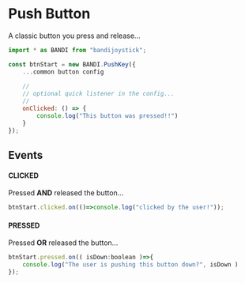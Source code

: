 # Push Button
A classic button you press and release...

```js
import * as BANDI from "bandijoystick";

const btnStart = new BANDI.PushKey({
	...common button config
	
	//
	// optional quick listener in the config...
	//
	onClicked: () => {
		console.log("This button was pressed!!")
	}
});
```

## Events

#### CLICKED
Pressed **AND** released the button...
```js
btnStart.clicked.on(()=>console.log("clicked by the user!"));
```

#### PRESSED
Pressed **OR** released the button...
```js
btnStart.pressed.on(( isDown:boolean )=>{
	console.log("The user is pushing this button down?", isDown )
});
```